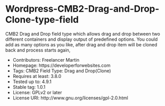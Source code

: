 # Wordpress-CMB2-Drag-and-Drop-Clone-type-field
<p>
CMB2 Drag and Drop field type which allows drag and drop between two different containers and display output of predefined options. You could add as many options as you like, after drag and drop item will be cloned back and process starts again,
</p>

<ul>
<li>  Contributors: Freelancer Martin </li> 
<li> Homepage: https://developerforwebsites.com </li> 
<li> Tags: CMB2 Field Type: Drag and Drop(Clone) </li> 
<li> Requires at least: 3.8.0 </li> 
<li> Tested up to: 4.9.1 </li> 
<li> Stable tag: 1.0.1 </li> 
<li> License: GPLv2 or later </li> 
<li> License URI: http://www.gnu.org/licenses/gpl-2.0.html </li> 
<ul>
